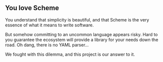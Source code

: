 You love Scheme
---------------
You understand that simplicity is beautiful, and that Scheme
is the very essence of what it means to write software.

But somehow committing to an uncommon language appears risky.
Hard to you guarantee the ecosystem will provide a library for
your needs down the road. Oh dang, there is no YAML parser...

We fought with this dilemma, and this project is our answer to it.

